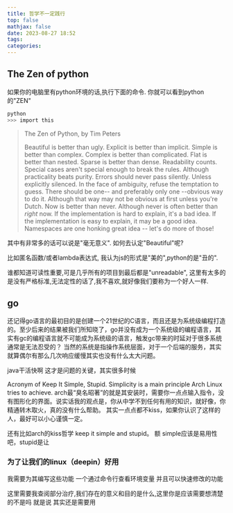```yaml
---
title: 哲学不一定践行
top: false
mathjax: false
date: 2023-08-27 18:52
tags:
categories:
---
```

## The Zen of python

如果你的电脑里有python环境的话,执行下面的命令. 你就可以看到python的"ZEN"
```bash
python
>>> import this
```


> The Zen of Python, by Tim Peters
> 
> Beautiful is better than ugly.
Explicit is better than implicit.
Simple is better than complex.
Complex is better than complicated.
Flat is better than nested.
Sparse is better than dense.
Readability counts.
Special cases aren't special enough to break the rules.
Although practicality beats purity.
Errors should never pass silently.
Unless explicitly silenced.
In the face of ambiguity, refuse the temptation to guess.
There should be one-- and preferably only one --obvious way to do it.
Although that way may not be obvious at first unless you're Dutch.
Now is better than never.
Although never is often better than *right* now.
If the implementation is hard to explain, it's a bad idea.
If the implementation is easy to explain, it may be a good idea.
Namespaces are one honking great idea -- let's do more of those!


其中有非常多的话可以说是"毫无意义". 如何去认定"Beautiful"呢? 

比如匿名函数/或者lambda表达式, 我认为js的形式是"美的",python的是"丑的".

谁都知道可读性重要,可是几乎所有的项目到最后都是"unreadable", 这里有太多的是没有严格标准,无法定性的话了,我不喜欢,就好像我们要称为一个好人一样.



## go

还记得go语言的最初目的是创建一个21世纪的C语言，而且还是为系统级编程打造的。至少后来的结果被我们所知晓了，go并没有成为一个系统级的编程语言，其实有gc的编程语言就不可能成为系统级的语言，触发gc带来的时延对于很多系统通常是无法忍受的？ 当然的系统是指操作系统层面，对于一个后端的服务，其实就算偶尔有那么几次响应缓慢其实也没有什么太大问题。

java干活快啊 这才是问题的关键，其实很多时候

Acronym of Keep It Simple, Stupid. Simplicity is a main principle Arch Linux tries to achieve.
arch最“臭名昭著”的就是其安装时，需要你一点点输入指令，没有图形化的界面。说实话我的观点是，你从中学不到任何有用的知识，就好像，你精通转木取火，真的没有什么帮助。
其实一点点都不kiss，如果你认识了这样的人，最好可以小心谨慎一定。


还有比如arch的kiss哲学 keep it simple and stupid。 额 simple应该是易用性吧，stupid是让


### 为了让我们的linux（deepin）好用
我需要为其编写这些功能
一个通过命令行查看环境变量 并且可以快速修改的功能

这里需要我查阅部分治疗,我们存在的意义和目的是什么,这里你是应该需要想清楚的不是吗 就是说 其实还是需要用
